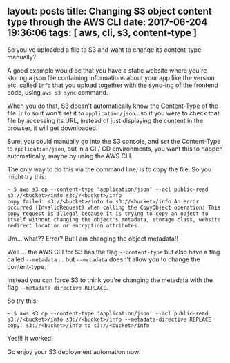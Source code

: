 layout: posts
title: Changing S3 object content type through the AWS CLI
date: 2017-06-204 19:36:06
tags: [ aws, cli, s3, content-type ]
---

So you've uploaded a file to S3 and want to change its content-type manually?

A good example would be that you have a static website where you're storing a json file containing informations about your app like the version etc. called `info` that you upload together with the sync-ing of the frontend code, using `aws s3 sync` command.

When you do that, S3 doesn't automatically know the Content-Type of the file `info` so it won't set it to `application/json`.. so if you were to check that file by accessing its URL, instead of just displaying the content in the browser, it will get downloaded.

Sure, you could manually go into the S3 console, and set the Content-Type to `application/json`, but in a CI / CD environments, you want this to happen automatically, maybe by using the AWS CLI.

The only way to do this via the command line, is to copy the file.
So you might try this:

    ~ $ aws s3 cp --content-type 'application/json' --acl public-read s3://<bucket>/info s3://<bucket>/info
    copy failed: s3://<bucket>/info to s3://<bucket>/info An error occurred (InvalidRequest) when calling the CopyObject operation: This copy request is illegal because it is trying to copy an object to itself without changing the object's metadata, storage class, website redirect location or encryption attributes.

Um... what?? Error? But I am changing the object metadata!!

Well ... the AWS CLI for S3 has the flag `--content-type` but also have a flag called `--metadata` ... but `--metadata` doesn't allow you to change the content-type.

Instead you can force S3 to think you're changing the metadata with the flag `--metadata-directive REPLACE`.

So try this:

    ~ $ aws s3 cp --content-type 'application/json' --acl public-read s3://<bucket>/info s3://<bucket>/info --metadata-directive REPLACE
    copy: s3://<bucket>/info to s3://<bucket>/info

Yes!!! It worked!

Go enjoy your S3 deployment automation now!
